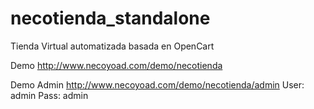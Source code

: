 necotienda_standalone
=====================

Tienda Virtual automatizada basada en OpenCart

Demo
http://www.necoyoad.com/demo/necotienda

Demo Admin
http://www.necoyoad.com/demo/necotienda/admin
User: admin
Pass: admin
